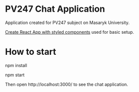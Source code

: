 # PV247 Chat Application

Application created for PV247 subject on Masaryk University.

[Create React App with styled components](https://github.com/kitze/create-react-app-styled-components) used for basic setup.

# How to start

npm install

npm start

Then open http://localhost:3000/ to see the chat application.
